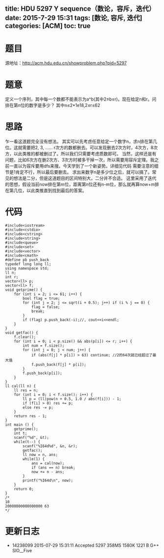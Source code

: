 title: HDU 5297 Y sequence（数论，容斥，迭代）
date: 2015-7-29 15:31
tags: [数论, 容斥, 迭代]
categories: [ACM]
toc: true
---
# 题目	
源地址：http://acm.hdu.edu.cn/showproblem.php?pid=5297

# 题意
定义一个序列，其中每一个数都不能表示为a^b(其中2≤b≤r)。现在给定n和r。问排在第n位的数字是多少？
其中n≤2*1e18,2≤r≤62

# 思路
乍一看这道题完全没有想法。
其实可以先考虑任意给定一个数字n，求n排在第几位。这就需要把2, 3, …… r次方的数都删去。可以发现删去2次方时，4次方，8次方，以此类推的都被删过了。所以我们只需要考虑质数即可。
当然，这样还是有问题，比如6次方在删2次方、3次方时被多干掉一次，所以需要用容斥定理。我之前一直以为容斥要用dfs来搜。今天学到了一个新姿势。详细见代码
需要注意的细节是1肯定不行，所以最后要删去。
求出来数字n是多少位之后，就可以搞了。常见的想法是二分，但是这道题目的区间特别大，二分并不合适。
这里采用了迭代的思想，假设当前now排在第m位，距离第n位还有n-m位，那么就再算now+m排在第几位，以此类推直到找到最后的答案。


<!--more-->

# 代码
```
#include<iostream>
#include<cstdio>
#include<cstring>
#include<string>
#include<queue>
#include<set>
#include<vector>
#include<cmath>
#define pb push_back
typedef long long ll;
using namespace std;
ll n;
int r;
vector<ll> p;
vector<ll> f;
void getprime() {
    for (int i = 2; i <= 61; i++) {
        bool flag = true;
        for (int j = 2; j <= sqrt(i + 0.5); j++) if (i % j == 0) {
            flag = false;
            break;
        }
        if (flag) p.push_back(-i);//, cout<<i<<endl;
    }
}
void getfac() {
    f.clear();
    for (int i = 0; i < p.size() && abs(p[i]) <= r; i++) {
        int num = f.size();
        for (int j = 0; j < num; j++) {
            if (abs(f[j] * p[i]) > 63) continue; //2的64次就已经超过了最大值
            f.push_back(f[j] * p[i]);
        }
        f.push_back(p[i]);
    }
}
ll cal(ll n) {
    ll res = n;
    for (int i = 0; i < f.size(); i++) {
        ll p = (ll)pow(n + 0.5, 1.0 / abs(f[i])) - 1;
        if (f[i] > 0) res += p;
        else res -= p;
    }
    return res - 1;
}
int main () {
    getprime();
    int t;
    scanf("%d", &t);
    while(t--) {
        scanf("%I64d%d", &n, &r);
        getfac();
        ll now = n, ans;
        while(1) {
            ans = cal(now);
            if (ans == n) break;
            now += n - ans;
        }
        printf("%I64d\n", now);
    }
    return 0;
}
/*
10
20000000000000000 63
*/

```

# 更新日志
- 14238099  2015-07-29 15:31:11 Accepted    5297    358MS   1580K   1221 B  G++ SIO__Five
